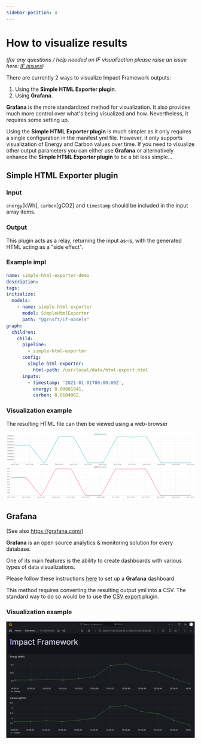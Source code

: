 ```yaml
---
sidebar-position: 4
---
```


# How to visualize results

_(for any questions / help needed on IF visualization please raise an issue here: [IF issues](https://github.com/Green-Software-Foundation/if/issues))_

There are currently 2 ways to visualize Impact Framework outputs:
1. Using the **Simple HTML Exporter plugin**.
2. Using **Grafana**.

**Grafana** is the more standardized method for visualization. It also provides much more control over what's being visualized and how. Nevertheless, it requires some setting up.

Using the **Simple HTML Exporter plugin** is much simpler as it only requires a single configuration in the manifest yml file. However, it only supports visualization of Energy and Carbon values over time. 
If you need to visualize other output parameters you can either use **Grafana** or alternatively enhance the **Simple HTML Exporter plugin** to be a bit less simple...

## Simple HTML Exporter plugin


### Input

`energy`[kWh], `carbon`[gCO2] and `timestamp` should be included in the input array items.

### Output

This plugin acts as a relay, returning the input as-is, with the generated HTML acting as a "side effect".

### Example impl

```yaml
name: simple-html-exporter-demo
description:
tags:
initialize:
  models:
    - name: simple-html-exporter
      model: SimpleHtmlExporter
      path: "@grnsft/if-models"
graph:
  children:
    child:
      pipeline:
        - simple-html-exporter
      config:
        simple-html-exporter:
          html-path: /usr/local/data/html-export.html
      inputs:
        - timestamp: '2021-01-01T00:00:00Z',
          energy: 0.00001841,
          carbon: 0.0104062,
```

### Visualization example

The resulting HTML file can then be viewed using a web-browser

![img.png](simple-html-exporter-sample.png)



## Grafana

(See also https://grafana.com/)

**Grafana** is an open source analytics & monitoring solution for every database.

One of its main features is the ability to create dashboards with various types of data visualizations.

Please follow these instructions [here](https://github.com/Green-Software-Foundation/if/blob/dev/grafana/IF_GRAFANA_SETUP.md) to set up a **Grafana** dashboard.

This method requires converting the resulting output yml into a CSV. The standard way to do so would be to use the [CSV export](https://github.com/Green-Software-Foundation/if-models/tree/main/src/lib/csv-export) plugin.

### Visualization example

![img.png](grafana-sample.png)
